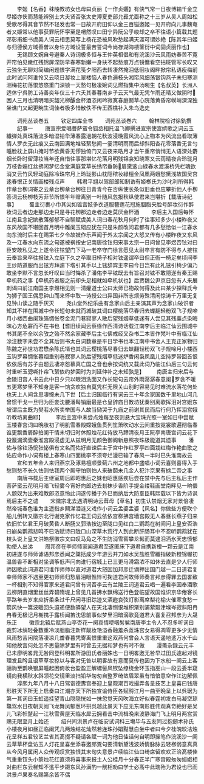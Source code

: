 <!-- { "loadSidebar": true } -->
　　李姬【名香】秣陵教坊女也母曰贞丽【一作贞孋】有侠气常一日夜博输千金立尽姬亦侠而慧能辨别士大夫贤否张太史溥夏吏部允彛尤亟称之十三岁从吴人周如松受歌尽得其音节然不轻发也常一日故开府田仰以金三百镒邀姬一见开府向儿事魏奄者又姬常以他事获罪阮怀寜至是喟然叹曰田宁异阮公乎峻却之卒不往语小篇载其题邓彰甫细书虞美人词云相思莫写上杨花恐被风吹愁起满天涯可谓妙絶【陈其年曰姬与归德侯方域善曽以身许方域设誓最苦誓词今尚存湖海楼箧衍中词固贞丽作也】
　　无锡顾文婉自号避秦人诗词极多恒与王仲英相倡和有浣溪沙云风雨妨春苦不寛开帘怕见嫩红残锦屏深防早春寒新嬾一身扶不起愁痕万点镜慵看空拈班管写长叹又云独坐无聊对简编闲题恨字满花笺夕阳西去转凄然掩泪低徊妆阁畔掀帘私语瘦梅前此时试问阿谁怜又云晓日凝妆上翠楼恼人春色遍枝头湘帘风细荡银钩燕子未归寒测测梅花初落恨悠悠重门深锁一天愁句极凄婉词见燃指集中汤畹生【名叔英】长洲人适休宁呉防工诗善奕年仅三十六夭其春暮南乡子云天气最无凭乍雨还晴又做阴时困人三月也清明暗买韶光栁醵金杯酒恣闲吟寂寞春庭鬬草心院落黄昏帘幙峭深深独坐谯门又起更畹生词佳者极多惜散佚不传王西樵补入朱鸟逸史

　　词苑丛谈巻五
　　钦定四库全书
　　词苑丛谈巻六
　　翰林院检讨徐釚撰
　　纪事一
　　唐宣宗爱唱菩萨蛮令狐丞相托温飞卿撰进宣宗使宫嫔歌之词云玉纎弹处真珠落流多暗湿铅华薄春露浥朝花秋波浸晩霞风流心上物本为风流出看取薄情人罗衣无此痕又云南园满地堆轻絮愁闻一霎清明雨雨后却斜阳杏花零落香无言匀睡脸枕上屏山掩时节欲黄昏无憀独倚门又云夜来皓月才当午重帘悄悄无人语深处麝烟长卧时留薄妆当年还自惜往事那堪忆花落月明残锦衾知晓寒又云雨晴夜合玲珑月万枝香嫋红丝拂闲梦忆金堂满庭萱草长绣帘垂防眉黛逺山緑春水渡溪桥凭栏魂欲消又云竹风轻动庭除冷珠帘月上玲珑影山枕隠秾妆緑檀金凤凰两蛾愁黛浅故国吴宫逺春恨正关情画楼残点声
　　韩君平翃以驾部郎知制诰有姬栁氏为沙叱利所得韩作章台栁词寄之云章台栁章台栁往日青青今在否纵使长条似旧垂也应攀折他人手栁答词云杨栁枝芳菲节所恨年年赠离别一叶随风忽报秋纵使君来岂堪折【载唐诗纪事】
　　蜀主衍裹小巾其尖如锥宫妓多衣道服簪莲花冠施胭脂夹脸号醉妆衍作醉妆词云者边走那边走只是寻花栁那边走者边走莫厌金杯酒
　　李后主入国后每怀江南且念妃嫔散落郁郁不自聊赋虞美人词曰春花秋月何时了往事知多少小楼昨夜又东风故国不堪回首月明中雕阑玉砌应犹在只是朱颜改问君都有几多愁恰似一江春水向东流时后主在赐第七夕令故妓作乐声闻于外太宗闻之大怒又传有小楼昨夜又东风及一江春水向东流之句遂被祸按史记南唐徐铉归宋事太宗一日问曾见李煜否铉对曰臣安敢私见之上遂令往铉望门下马一老卒守门徐言愿见太尉卒言有防不得与人接铉云奉旨来卒往报铉入立庭下久之卒取旧椅子相对铉遥谓卒曰但正衙一椅足矣顷间李王纱防道服而出铉方拜遽下堦引其手以上铉辞宾主李曰今日岂有此礼铉引椅少偏乃敢坐李默不言忽长吁叹曰当时悔杀了潘佑李平铉既去有旨召对铉不敢隠遂有秦王赐牵机药之事【牵机药者服之前却头足相就如牵机状也】后贾魏公尹京日忽有人来展刺谒曰前江南国主李煜相见则一清癯道士公曰太师已物故何得及此曰某少探释氏今为狮子国王偶思钟山而来怀中取一诗授公曰异国非所志烦劳殊清闲惊涛千万里无复见钟山读之随手灰灭
　　尧山堂外纪乐曲有念家山后主亲演其声为念家山破识者知其不祥在围城中作长短句未就而城破其词曰樱桃落尽春归去蝶翻轻粉双飞子规啼月小楼西曲阑珠箔惆怅卷金泥门巷寂寥人散后望残烟草低迷有人尝见其残藁点染晦昩心方危窘而不在书也【耆旧续闻云蔡绦作西清诗话载江南李后主临江仙云围城中书其尾不全以余攷之殆不然余家藏李后主七佛戒经又杂书二本皆作梵叶中有临江仙涂注数字未尝不全其后则书太白词数章是平日学书也本江南中书舍人王克正家物归陈魏之孙世功君懋余陈氏壻也其词云樱桃落尽春归去蛱翻轻粉双飞子规啼月小楼西玉钩罗幕惆怅暮烟垂别巷寂寥人防后望残烟草低迷炉香闲袅凤凰儿空持罗带回首恨依依后有苏子由题云凄凉怨慕真亡国之音也余按词统又载此词乃临江仙后三句云何时重听玉骢嘶扑帘飞絮依约梦回时为刘延仲补之未知孰是】
　　南唐主归宋后与金陵旧宫人书云此中日夕只以眼泪洗面又作长短句云帘外雨潺潺春意阑罗衾不暖五更寒梦里不知身是客一饷贪欢独自莫凭栏无限关山别时容易见时难流水落花何处也天上人间含思凄惋未几下世【后主归国临行有词云三十年余家国数千里地山河几曾惯干戈一旦归为臣妾沈腰潘髩销磨最是仓皇辞庙日教坊犹奏别离歌挥泪对宫娥东坡谓后主既为樊若水所卖举国与人故当恸哭于九庙之前谢其民而后行何乃挥泪宫娥听教坊离曲耶】
　　李后主宫中未尝点烛每至夜则悬大宝珠光照一室如日中尝赋玉楼春宫词曰晩妆初了明肌雪春殿嫦娥鱼贯列笙箫吹动水云间重按霓裳歌遍彻临春谁更飘香屑醉拍阑干情未切归时休照烛花红待放马蹄清夜月王阮亭南唐宫词云花下投籖漏滴壶秦淮宫殿浸虚无从兹明月无颜色御阁新悬照夜珠极能道其遗事
　　潘佑与徐铉汤恱张怭俱有文名而佑好直谏后主于宫中作红罗亭四面栽红梅作艳曲歌之佑应命作小词有楼上春寒山四面桃李不须夸烂漫已输了春风一半时巳失淮南故云
　　宣和五年金人来归燕京及涿易檀顺景蓟六州之地都中盛唱小词云喜则喜得入手愁则愁不长久怯则怯我两个厮守怕则怕人来破鬬未几金人犯汴京果有掳二帝之事
　　南唐书载后主继室周后即昭惠后之妺也昭惠感疾后尝在禁中先与后主私后主作菩萨蛮云花明月暗飞轻雾今宵好向郎边去刬袜步香阶手提金缕鞋画堂南畔见一晌偎人颤奴为出来难教郎恣意怜此词遂传播于外巳而纳后大防羣臣韩熙载以下皆为诗讽焉后主不之谴
　　宋徽宗北去遇清明诗云茸母【草名】初生认禁烟无家对景倍凄然帝城春色谁为主遥指乡闗涕泪涟又戏作小词云孟婆孟婆【风名】你做些方便吹个船儿倒转又徽宗北行谢克家作忆君王词云依依宫栁拂宫墙宫殿无人春昼长燕子归来依旧忙忆君王月破黄昏人断肠又郭浩按边至陇口见红白二鹦鹉在树间问上皇安否浩曰崩矣鹦鹉悲鸣不巳浩赋诗曰陇口山深草木荒行人到此断肝肠耳中不忍听鹦鹉犹在枝头说上皇又洪皓祭徽宗文曰叹马角之不生防消雪窖攀龙髯而莫逮泪洒氷天忠愤郁勃使人出涕
　　周邦彦在李师师家闻道君至遂匿床下道君自携新橙一颗云是江南初进遂与师师谑语邦彦悉闻之櫽括成少年游云并刀如水吴盐胜雪纎指破新橙锦幄初温兽香不断相对坐调筝低声问向谁行宿城上已三更马滑霜浓不如休去直是少人行师师因歌此词道君问谁作师师以直对道君大怒因加邦彦迁谪押出国门越一二日道君复幸师师家不遇至更初师师归愁眉泪眼憔悴可掬道君问故师师奏言邦彦得罪去国畧致一杯相别不知得官家来道君问曾有词否李云有兰陵王词道君云唱一遍看李因奉酒歌云栁阴直烟里丝丝弄碧隋堤上曾见几畨拂水飘绵送行色登临望故国谁识京华倦客长亭路年去岁来应折柔条过千尺闲寻旧踪迹又酒趂哀弦灯影离席梨花榆火催寒食愁一箭风快一篙波暖回头迢递便数驿望人在天北凄恻恨堆积渐别浦萦廻津堠岑寂斜阳冉冉春无极记月榭携手露桥闻笛沈思前事似梦里泪暗滴歌竟道君大喜复召邦彦为大晟乐正
　　徽宗北辕后赋燕山亭杏花一阕哀情哽咽髣髴南唐李主令人不忍多听词曰裁剪冰绡轻叠数重冷淡胭脂注新样靓妆艳溢香融羞杀蕋珠宫女易得凋零更多少无情风雨愁苦闲院落凄凉几畨春暮凭寄离恨重重这双燕何曾会人言语天遥地逺万水千山知他故宫何处怎不思量除梦里有时曾去无据和梦也有时不做
　　漫斋杂録云元丰已未廖明畧晁无咎同登科明畧所游田氏者丽姝也一日明畧邀无咎早过田氏遽起对镜理发且盻且语草草妆掠以与客对旡咎以明畧故有意而莫传也因为下水船一阕云上客骊驹至鹦唤银屏睡起困倚妆台盈盈正解螺髻凤钗坠缭绕金环玉指巫山一段云委半窥镜向我横秋水斜领花交镜里淡扫铅华匆匆自整罗绮敛眉翠虽有愔愔意空作江边解佩
　　淳熈九年八月十八日驾诣德夀宫奉迎上皇观潮百戏撮弄各呈技艺上皇喜曰钱唐形胜天下所无上启奏曰江潮亦天下所独宣谕侍臣各赋酹江月一曲至晩呈上以呉琚为第一其词曰玉虹遥挂望青山隠隠恍如一抹忽觉天风吹海立好似春霆初发白马凝空琼鼇驾水日夜朝天阙飞龙舞凤郁葱环拱呉越此景天下应无东南形胜伟观真竒絶好是吴儿飞彩帜蹵起一江秋雪黄屋天临水犀云拥看击中流楫晩来波静海门飞上明月两宫赏赐无限至月上始还
　　绍兴间洪景卢在临安试词科三塲毕与五友同过抱劒术孙氏小楼夜月如昼正临阑凭几两烛结花灿然若连珠孙娼黠慧白坐中者曰今夕桂魄皎洁烛花呈祥五君较艺兰省其髙掇不疑请各赋一词为他日佳话何自明即操笔作浣溪沙一阕云草草杯盘访玉人灯花呈喜坐添春邀郎覔句要清新黛浅波娇情脉脉云轻栁弱意真真从今风月属闲人众传观叹赏独恨其末句失意景卢续临江仙曰绮席留欢欢正洽髙楼佳气重重钗头小篆烛花红直须将喜事来报主人公桂月十分春正半广寒宫殿匆匆姮娥相对曲栏东云梯知不逺平步蹑东风孙满酌一觥相劝曰学士必髙中此瑞殆为君设也巳而洪景卢果奏名赐第余皆不偶
